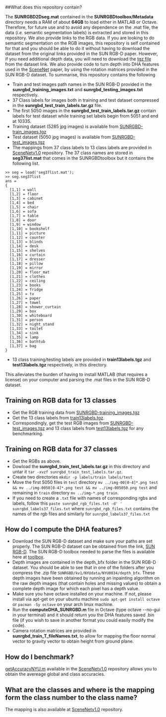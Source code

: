 ##What does this repository contain?

The **SUNRGBD2Dseg.mat** contained in the **SUNRGBDtoolbox/Metadata** directory needs a RAM of about **64GB** to load either in MATLAB or Octave. Therefore, for future use and to avoid any dependence on the .mat file, the data (*i.e.* semantic segmentation labels) is extracted and stored in this repository. We also provide links to the RGB data. If you are looking to do semantic segmentation on the RGB images, this repository is self contained for that and you should be able to do it without having to download the dataset from the original links provided in the SUN RGB-D paper. However, if you need additional depth data, you will need to download the [tgz file](http://rgbd.cs.princeton.edu/data/SUNRGBD.zip) from the dataset link. We also provide code to turn depth into DHA features used in the [SceneNet](https://robotvault.bitbucket.io/) paper, by using the rotation matrices provided in the SUN RGB-D dataset. To summarise, this repository contains the following

- Train and test images path names in the SUN RGB-D provided in the **sunrgbd_training_images.txt** and **sunrgbd_testing_images.txt** respectively.
- 37 Class labels for images both in training and test dataset compressed in the **sunrgbd_test_train_labels.tar.gz** file.
- The first 5050 images in the **sunrgbd_test_train_labels.tar.gz** contain labels for test dataset while training set labels begin from 5051 and end at 10335.
- Training dataset (5285 jpg images) is available from [SUNRGBD-train_images.tgz](http://www.doc.ic.ac.uk/~ahanda/SUNRGBD-train_images.tgz)
- Test dataset (5050 jpg images) is available from [SUNRGBD-test_images.tgz](http://www.doc.ic.ac.uk/~ahanda/SUNRGBD-test_images.tgz)
- The mappings from 37 class labels to 13 class labels are provided in [SceneNetv1.0](https://github.com/ankurhanda/SceneNetv1.0) repository. The 37 class names are stored in **seg37list.mat** that comes in the SUNRGBDtoolbox but it contains the following list. 
~~~
>> seg = load('seg37list.mat');
>> seg.seg37list
ans = 
{
  [1,1] = wall
  [1,2] = floor
  [1,3] = cabinet
  [1,4] = bed
  [1,5] = chair
  [1,6] = sofa
  [1,7] = table
  [1,8] = door
  [1,9] = window
  [1,10] = bookshelf
  [1,11] = picture
  [1,12] = counter
  [1,13] = blinds
  [1,14] = desk
  [1,15] = shelves
  [1,16] = curtain
  [1,17] = dresser
  [1,18] = pillow
  [1,19] = mirror
  [1,20] = floor_mat
  [1,21] = clothes
  [1,22] = ceiling
  [1,23] = books
  [1,24] = fridge
  [1,25] = tv
  [1,26] = paper
  [1,27] = towel
  [1,28] = shower_curtain
  [1,29] = box
  [1,30] = whiteboard
  [1,31] = person
  [1,32] = night_stand
  [1,33] = toilet
  [1,34] = sink
  [1,35] = lamp
  [1,36] = bathtub
  [1,37] = bag
}
~~~

- 13 class training/testing labels are provided in **train13labels.tgz** and **test13labels.tgz** respectively, in this directory.

This alleviates the burden of having to install MATLAB (that requires a license) on your computer and parsing the .mat files in the SUN RGB-D dataset.

## Training on RGB data for 13 classes 

- Get the RGB training data from [SUNRGBD-training_images.tgz](http://www.doc.ic.ac.uk/~ahanda/SUNRGBD-train_images.tgz)
- Get the 13 class labels from [train13labels.tgz](https://github.com/ankurhanda/sunrgbd-meta-data/blob/master/train13labels.tgz).
- Correspondingly, get the test RGB images from [SUNRGBD-test_images.tgz](http://www.doc.ic.ac.uk/~ahanda/SUNRGBD-test_images.tgz) and 13 class labels from [test13labels.tgz](https://github.com/ankurhanda/sunrgbd-meta-data/blob/master/test13labels.tgz) for any benchmarking.


## Training on RGB data for 37 classes

- Get the RGBs as above.
- Dowload the **sunrgbd_train_test_labels.tar.gz** in this directory and untar it ``tar -xvzf sunrgbd_train_test_labels.tar.gz``.
- Create two directories ``mkdir -p labels/train labels/test``
- Move the first 5050 files in ``test`` directory 
``mv ../img-00[0-4]*.png test && mv ../img-0050[0-4]*.png test && mv ../img-005050.png test`` 
and remaining in ``train`` directory ``mv ../img-*.png train``.
- If you need to create a ``.txt`` file with names of corresponding rgbs and labels, follow this
``paste sunrgbd_rgb_files.txt -d' ' sunrgbd_labels37_files.txt`` where ``sunrgbd_rgb_files.txt`` contains the names of the rgb files and similarly for ``sunrgbd_labels37_files.txt``

## How do I compute the DHA features?

- Download the SUN RGB-D dataset and make sure your paths are set properly. The SUN RGB-D dataset can be obtained from the link, [SUN RGB-D](http://rgbd.cs.princeton.edu/data/SUNRGBD.zip). The SUN RGB-D toolbox needed to parse the files is available here at [toolbox](http://rgbd.cs.princeton.edu/data/SUNRGBDtoolbox.zip).
- Depth images are contained in the depth_bfx folder in the SUN RGB-D dataset. You should be able to see that in one of the folders after you compress the .zip file ``SUNRGBD/kv1/NYUdata/NYU0034/depth_bfx``. These depth images have been obtained by running an inpainting algorithm on the raw depth images (that contain holes and missing values) to obtain a complete depth image for which each pixel has a depth value.
- Make sure you have octave installed on your machine. If not, please install via apt-get on your ubuntu machine ``sudo apt-get install octave`` or ``pacman -Sy octave`` on your arch linux machine.
- Run the **computeDHA_SUNRGBD.m** file in Octave (type octave --no-gui in your terminal) and it should return you the DHA features saved .bin file (if you wish to save in another format you could easily modify the code). 
- Camera rotation matrices are provided in **sunrgbd_train_T_fileNames.txt**, to allow for mapping the floor normal vector to gravity vector to obtain height from ground plane. 

## How do I benchmark? 
[getAccuracyNYU.m](https://github.com/ankurhanda/SceneNetv1.0/blob/master/getAccuracyNYU.m) available in the [SceneNetv1.0](https://github.com/ankurhanda/SceneNetv1.0/) repository allows you to obtain the avereage global and class accuracies. 

## What are the classes and where is the mapping form the class number to the class name?

The mapping is also available at [SceneNetv1.0](https://github.com/ankurhanda/SceneNetv1.0/) repository.
